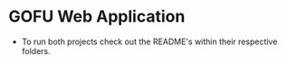# GOFU Web Application

- To run both projects check out the README's within their respective folders.